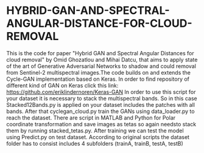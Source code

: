 # HYBRID-GAN-AND-SPECTRAL-ANGULAR-DISTANCE-FOR-CLOUD-REMOVAL
This is the code for paper "Hybrid GAN and Spectral Angular Distances for cloud removal" by Omid Ghozatlou and Mihai Datcu, that aims to apply state of the art of Generative Adversarial Networks to shadow and could removal from Sentinel-2 multispectral images.The code builds on and extends the Cycle-GAN implementation based on Keras. In order to find repository of different kind of GAN on Keras click this link: https://github.com/eriklindernoren/Keras-GAN 
In order to use this script for your dataset it is necessary to stack the multispectral bands. So in this case Stacked12Bands.py is applied on your dataset includes the patches with all bands. After that cyclegan_cloud.py train the GANs using data_loader.py to reach the dataset.
There are script in MATLAB and Python for Polar coordinate transformation and save images as tetas so again needsto stack them by running stacked_tetas.py.
After training we can test the model using Predict.py on test dataset.
According to original scripts the dataset folder has to consist includes 4 subfolders (trainA, trainB, testA, testB)

